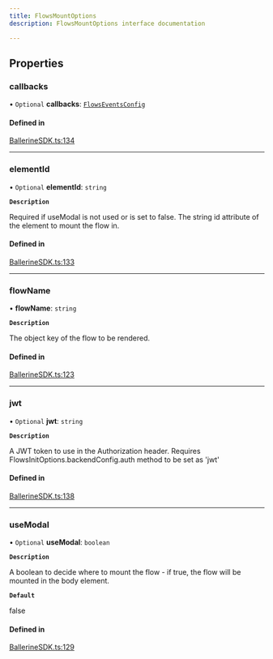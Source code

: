 ```yaml
---
title: FlowsMountOptions
description: FlowsMountOptions interface documentation

---
```


## Properties

### callbacks

• `Optional` **callbacks**: [`FlowsEventsConfig`](../flows_events_config)

#### Defined in

[BallerineSDK.ts:134](https://github.com/ballerine-io/ballerine/blob/dev/sdks/web-ui-sdk/src/types/BallerineSDK.ts#L134)

---

### elementId

• `Optional` **elementId**: `string`

**`Description`**

Required if useModal is not used or is set to false. The string id attribute of the element to mount the flow in.

#### Defined in

[BallerineSDK.ts:133](https://github.com/ballerine-io/ballerine/blob/dev/sdks/web-ui-sdk/src/types/BallerineSDK.ts#L133)

---

### flowName

• **flowName**: `string`

**`Description`**

The object key of the flow to be rendered.

#### Defined in

[BallerineSDK.ts:123](https://github.com/ballerine-io/ballerine/blob/dev/sdks/web-ui-sdk/src/types/BallerineSDK.ts#L123)

---

### jwt

• `Optional` **jwt**: `string`

**`Description`**

A JWT token to use in the Authorization header. Requires FlowsInitOptions.backendConfig.auth method to be set as 'jwt'

#### Defined in

[BallerineSDK.ts:138](https://github.com/ballerine-io/ballerine/blob/dev/sdks/web-ui-sdk/src/types/BallerineSDK.ts#L138)

---

### useModal

• `Optional` **useModal**: `boolean`

**`Description`**

A boolean to decide where to mount the flow - if true, the flow will be mounted in the body element.

**`Default`**

false

#### Defined in

[BallerineSDK.ts:129](https://github.com/ballerine-io/ballerine/blob/dev/sdks/web-ui-sdk/src/types/BallerineSDK.ts#L129)
